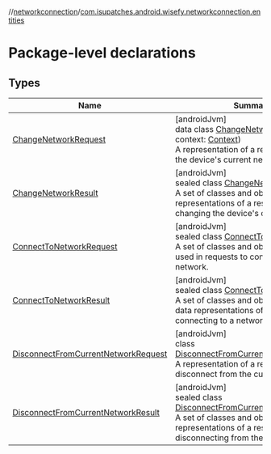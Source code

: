 //[networkconnection](../../index.md)/[com.isupatches.android.wisefy.networkconnection.entities](index.md)

# Package-level declarations

## Types

| Name | Summary |
|---|---|
| [ChangeNetworkRequest](-change-network-request/index.md) | [androidJvm]<br>data class [ChangeNetworkRequest](-change-network-request/index.md)(val context: [Context](https://developer.android.com/reference/kotlin/android/content/Context.html))<br>A representation of a request to change the device's current network. |
| [ChangeNetworkResult](-change-network-result/index.md) | [androidJvm]<br>sealed class [ChangeNetworkResult](-change-network-result/index.md)<br>A set of classes and objects that are representations of a result while changing the device's current network. |
| [ConnectToNetworkRequest](-connect-to-network-request/index.md) | [androidJvm]<br>sealed class [ConnectToNetworkRequest](-connect-to-network-request/index.md)<br>A set of classes and objects that are used in requests to connect to a network. |
| [ConnectToNetworkResult](-connect-to-network-result/index.md) | [androidJvm]<br>sealed class [ConnectToNetworkResult](-connect-to-network-result/index.md)<br>A set of classes and objects that are data representations of a result when connecting to a network. |
| [DisconnectFromCurrentNetworkRequest](-disconnect-from-current-network-request/index.md) | [androidJvm]<br>class [DisconnectFromCurrentNetworkRequest](-disconnect-from-current-network-request/index.md)<br>A representation of a request to disconnect from the current network. |
| [DisconnectFromCurrentNetworkResult](-disconnect-from-current-network-result/index.md) | [androidJvm]<br>sealed class [DisconnectFromCurrentNetworkResult](-disconnect-from-current-network-result/index.md)<br>A set of classes and objects that are representations of a result when disconnecting from the current network. |
